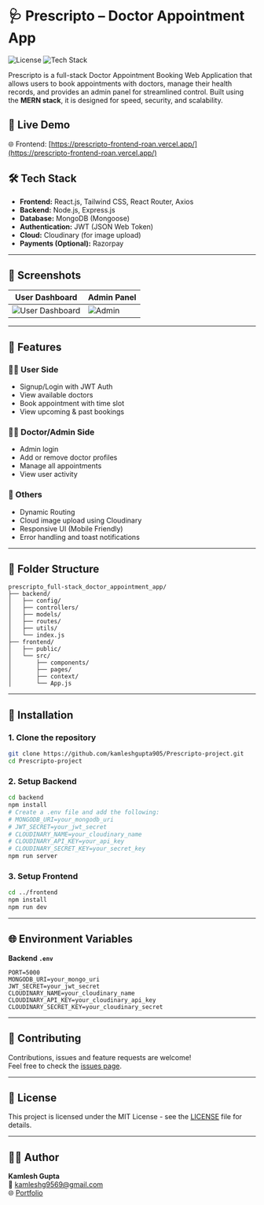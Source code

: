 
# 🩺 Prescripto – Doctor Appointment App

![License](https://img.shields.io/badge/license-MIT-blue.svg)
![Tech Stack](https://img.shields.io/badge/Tech%20Stack-MERN-blue)

Prescripto is a full-stack Doctor Appointment Booking Web Application that allows users to book appointments with doctors, manage their health records, and provides an admin panel for streamlined control. Built using the **MERN stack**, it is designed for speed, security, and scalability.

## 🚀 Live Demo

🌐 Frontend: [https://prescripto-frontend-roan.vercel.app/](https://prescripto-frontend-roan.vercel.app/)

## 🛠️ Tech Stack

- **Frontend:** React.js, Tailwind CSS, React Router, Axios
- **Backend:** Node.js, Express.js
- **Database:** MongoDB (Mongoose)
- **Authentication:** JWT (JSON Web Token)
- **Cloud:** Cloudinary (for image upload)
- **Payments (Optional):** Razorpay

---

## 📸 Screenshots

| User Dashboard | Admin Panel |
|----------------|-------------|
| ![User Dashboard](./Screenshot(5305).png) | ![Admin](https://via.placeholder.com/300x200?text=Admin+Dashboard) |


---

## 🔐 Features

### 👨‍⚕️ User Side
- Signup/Login with JWT Auth
- View available doctors
- Book appointment with time slot
- View upcoming & past bookings

### 🧑‍⚕️ Doctor/Admin Side
- Admin login
- Add or remove doctor profiles
- Manage all appointments
- View user activity

### 📂 Others
- Dynamic Routing
- Cloud image upload using Cloudinary
- Responsive UI (Mobile Friendly)
- Error handling and toast notifications

---

## 📁 Folder Structure

```
prescripto_full-stack_doctor_appointment_app/
├── backend/
│   ├── config/
│   ├── controllers/
│   ├── models/
│   ├── routes/
│   ├── utils/
│   └── index.js
├── frontend/
│   ├── public/
│   └── src/
│       ├── components/
│       ├── pages/
│       ├── context/
│       └── App.js
```

---

## 🔧 Installation

### 1. Clone the repository

```bash
git clone https://github.com/kamleshgupta905/Prescripto-project.git
cd Prescripto-project
```

### 2. Setup Backend

```bash
cd backend
npm install
# Create a .env file and add the following:
# MONGODB_URI=your_mongodb_uri
# JWT_SECRET=your_jwt_secret
# CLOUDINARY_NAME=your_cloudinary_name
# CLOUDINARY_API_KEY=your_api_key
# CLOUDINARY_SECRET_KEY=your_secret_key
npm run server
```

### 3. Setup Frontend

```bash
cd ../frontend
npm install
npm run dev
```

---

## 🌐 Environment Variables

**Backend `.env`**
```env
PORT=5000
MONGODB_URI=your_mongo_uri
JWT_SECRET=your_jwt_secret
CLOUDINARY_NAME=your_cloudinary_name
CLOUDINARY_API_KEY=your_cloudinary_api_key
CLOUDINARY_SECRET_KEY=your_cloudinary_secret
```

---

## 🤝 Contributing

Contributions, issues and feature requests are welcome!<br>
Feel free to check the [issues page](https://github.com/kamleshgupta905/Prescripto-project/issues).

---

## 📜 License

This project is licensed under the MIT License - see the [LICENSE](LICENSE) file for details.

---

## 🙋‍♂️ Author

**Kamlesh Gupta**  
📧 kamleshg9569@gmail.com  
🌐 [Portfolio](https://kamleshgupta.vercel.app)

